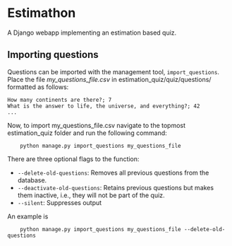 # Estimathon
A Django webapp implementing an estimation based quiz.


## Importing questions
Questions can be imported with the management tool, `import_questions`. Place the file *my_questions_file.csv* in estimation_quiz/quiz/questions/ formatted as follows:
```csv
How many continents are there?; 7
What is the answer to life, the universe, and everything?; 42
...
```

Now, to import my_questions_file.csv navigate to the topmost estimation_quiz folder and run the following command:
```
    python manage.py import_questions my_questions_file
```
There are three optional flags to the function:
- `--delete-old-questions`: Removes all previous questions from the database.
- `--deactivate-old-questions`: Retains previous questions but makes them inactive, i.e., they will not be part of the quiz.
- `--silent`: Suppresses output

An example is
```
    python manage.py import_questions my_questions_file --delete-old-questions
```
